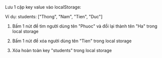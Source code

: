 Lưu 1 cặp key value vào localStorage:

Ví dụ:
students: ["Thong", "Nam", "Tien", "Duc"]

1) Bấm 1 nút để tìm người dùng tên "Phuoc" và đổi lại thành tên "Ha" trong local storage

2) Bấm 1 nút để xóa người dùng tên "Tien" trong local storage

3) Xóa hoàn toàn key "students" trong local storage
